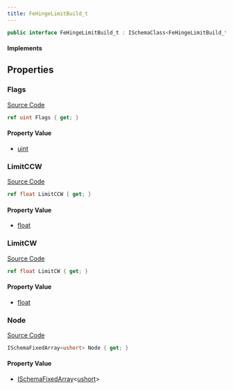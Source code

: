 ```yaml
---
title: FeHingeLimitBuild_t
---
```


```csharp
public interface FeHingeLimitBuild_t : ISchemaClass<FeHingeLimitBuild_t>, ISchemaField, ISchemaClass, INativeHandle
```

#### Implements

## Properties

### Flags

[Source Code](https://github.com/swiftly-solution/swiftlys2/blob/main/managed/src/SwiftlyS2.Generated/Schemas/Interfaces/FeHingeLimitBuild_t.cs#L19)

```csharp
ref uint Flags { get; }
```

#### Property Value

- [uint](https://learn.microsoft.com/dotnet/api/system.uint32)

### LimitCCW

[Source Code](https://github.com/swiftly-solution/swiftlys2/blob/main/managed/src/SwiftlyS2.Generated/Schemas/Interfaces/FeHingeLimitBuild_t.cs#L23)

```csharp
ref float LimitCCW { get; }
```

#### Property Value

- [float](https://learn.microsoft.com/dotnet/api/system.single)

### LimitCW

[Source Code](https://github.com/swiftly-solution/swiftlys2/blob/main/managed/src/SwiftlyS2.Generated/Schemas/Interfaces/FeHingeLimitBuild_t.cs#L21)

```csharp
ref float LimitCW { get; }
```

#### Property Value

- [float](https://learn.microsoft.com/dotnet/api/system.single)

### Node

[Source Code](https://github.com/swiftly-solution/swiftlys2/blob/main/managed/src/SwiftlyS2.Generated/Schemas/Interfaces/FeHingeLimitBuild_t.cs#L17)

```csharp
ISchemaFixedArray<ushort> Node { get; }
```

#### Property Value

- [ISchemaFixedArray](/docs/api/shared/schemas/ischemafixedarray-1)<[ushort](https://learn.microsoft.com/dotnet/api/system.uint16)>

